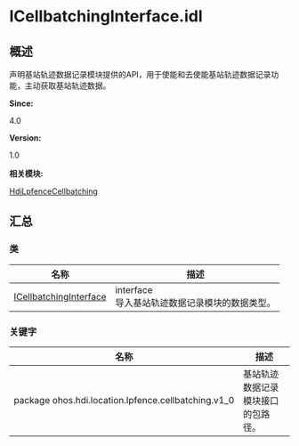 # ICellbatchingInterface.idl


## 概述

声明基站轨迹数据记录模块提供的API，用于使能和去使能基站轨迹数据记录功能，主动获取基站轨迹数据。

**Since:**

4.0

**Version:**

1.0

**相关模块:**

[HdiLpfenceCellbatching](_hdi_lpfence_cellbatching.md)


## 汇总


### 类

  | 名称 | 描述 | 
| -------- | -------- |
| [ICellbatchingInterface](interface_i_cellbatching_interface.md) | interface<br/>导入基站轨迹数据记录模块的数据类型。 | 


### 关键字

  | 名称 | 描述 | 
| -------- | -------- |
| package&nbsp;ohos.hdi.location.lpfence.cellbatching.v1_0 | 基站轨迹数据记录模块接口的包路径。 | 
